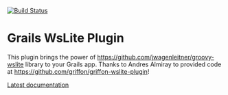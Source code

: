 [![Build Status](https://travis-ci.org/anwbhv/grails-wslite.svg)](https://travis-ci.org/anwbhv/grails-wslite)

# Grails WsLite Plugin

This plugin brings the power of https://github.com/jwagenleitner/groovy-wslite library to your Grails app. Thanks to Andres Almiray to provided code at https://github.com/griffon/griffon-wslite-plugin!

[Latest documentation](http://anwbhv.github.io/grails-wslite/latest/)
